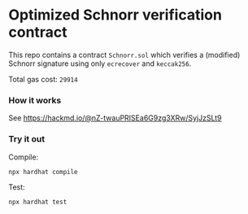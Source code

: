 # Optimized Schnorr verification contract

This repo contains a contract `Schnorr.sol` which verifies a (modified) Schnorr signature using only `ecrecover` and `keccak256`. 

Total gas cost: `29914`

### How it works

See https://hackmd.io/@nZ-twauPRISEa6G9zg3XRw/SyjJzSLt9

### Try it out

Compile:
```
npx hardhat compile
```

Test:
```
npx hardhat test
```